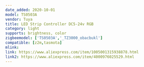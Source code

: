 ```yaml
---
date_added: 2020-10-01
model: TS0503A
vendor: Tuya
title: LED Strip Controller DC5-24v RGB  
category: light
supports: brightness, color
zigbeemodel: ['TS0503A','_TZ3000_obacbukl']
compatible: [z2m,tasmota]
mlink: 
link: https://www.aliexpress.com/item/1005001315938878.html
link2: https://www.aliexpress.com/item/4000976025529.html
---
```

